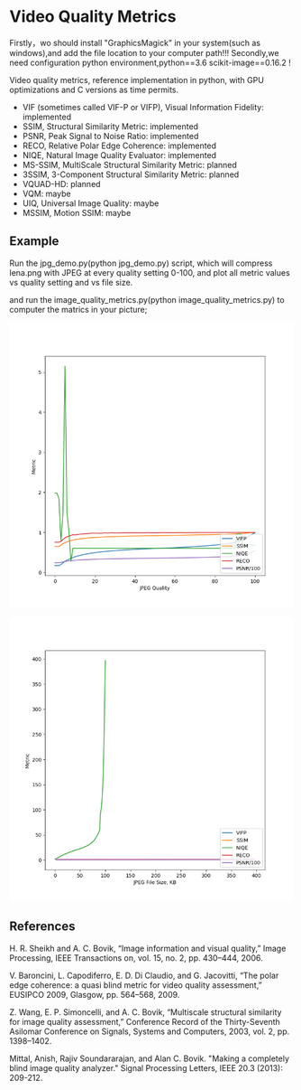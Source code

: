 # Video Quality Metrics


Firstly，wo should install "GraphicsMagick" in your system(such as windows),and add the file location to your computer path!!!
Secondly,we need configuration python environment,python==3.6 scikit-image==0.16.2 !

Video quality metrics, reference implementation in python, with GPU optimizations and C versions as time permits.

- VIF (sometimes called VIF-P or VIFP), Visual Information Fidelity: implemented
- SSIM, Structural Similarity Metric: implemented
- PSNR, Peak Signal to Noise Ratio: implemented
- RECO, Relative Polar Edge Coherence: implemented
- NIQE, Natural Image Quality Evaluator: implemented
- MS-SSIM, MultiScale Structural Similarity Metric: planned
- 3SSIM, 3-Component Structural Similarity Metric: planned
- VQUAD-HD: planned
- VQM: maybe
- UIQ, Universal Image Quality: maybe
- MSSIM, Motion SSIM: maybe

## Example

Run the jpg_demo.py(python jpg_demo.py) script, which will compress lena.png with JPEG at every quality setting 0-100, and plot all metric values vs quality setting and vs file size.

and run the image_quality_metrics.py(python image_quality_metrics.py) to computer the matrics in your picture;

![JPEG Metric vs Quality Setting](demo/jpg_demo_quality.png)

![JPEG Metric vs File Size](demo/jpg_demo_size.png)

## References

H. R. Sheikh and A. C. Bovik, “Image information and visual quality,” Image Processing, IEEE Transactions on, vol. 15, no. 2, pp. 430–444, 2006.

V. Baroncini, L. Capodiferro, E. D. Di Claudio, and G. Jacovitti, “The polar edge coherence: a quasi blind metric for video quality assessment,” EUSIPCO 2009, Glasgow, pp. 564–568, 2009.

Z. Wang, E. P. Simoncelli, and A. C. Bovik, “Multiscale structural similarity for image quality assessment,” Conference Record of the Thirty-Seventh Asilomar Conference on Signals, Systems and Computers, 2003, vol. 2, pp. 1398–1402.

Mittal, Anish, Rajiv Soundararajan, and Alan C. Bovik. "Making a completely blind image quality analyzer." Signal Processing Letters, IEEE 20.3 (2013): 209-212.
